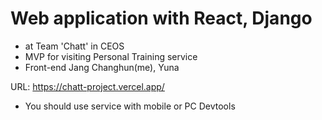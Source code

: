 # Web application with React, Django
- at Team 'Chatt' in CEOS
- MVP for visiting Personal Training service
- Front-end Jang Changhun(me), Yuna

URL: https://chatt-project.vercel.app/

* You should use service with mobile or PC Devtools


